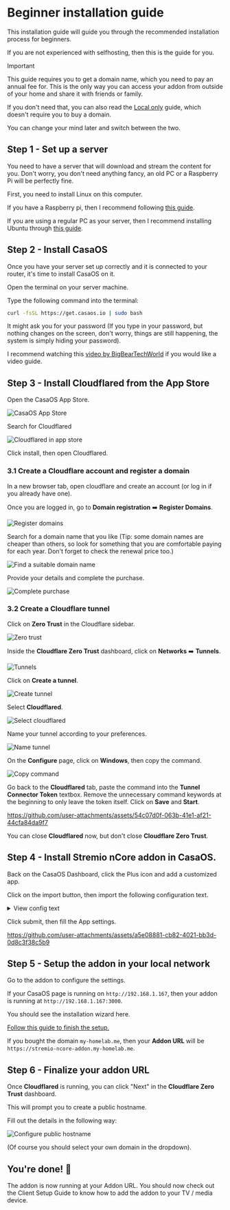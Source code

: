 # Beginner installation guide

This installation guide will guide you through the recommended installation process for beginners.

If you are not experienced with selfhosting, then this is the guide for you.

> [!IMPORTANT]
>
> This guide requires you to get a domain name, which you need to pay an annual fee for.
> This is the only way you can access your addon from outside of your home and share it with friends or family.
>
> If you don't need that, you can also read the [Local only](./local-only.md) guide, which doesn't require you to buy a domain.
>
> You can change your mind later and switch between the two.

## Step 1 - Set up a server

You need to have a server that will download and stream the content for you. Don't worry, you don't need anything fancy, an old PC or a Raspberry Pi will be perfectly fine.

First, you need to install Linux on this computer.

If you have a Raspberry pi, then I recommend following [this guide](https://www.raspberrypi.com/documentation/computers/getting-started.html).

If you are using a regular PC as your server, then I recommend installing Ubuntu through [this guide](https://ubuntu.com/tutorials/install-ubuntu-desktop).

## Step 2 - Install CasaOS

Once you have your server set up correctly and it is connected to your router, it's time to install CasaOS on it.

Open the terminal on your server machine.

Type the following command into the terminal:

```sh
curl -fsSL https://get.casaos.io | sudo bash
```

It might ask you for your password (If you type in your password, but nothing changes on the screen, don't worry, things are still happening, the system is simply hiding your password).

I recommend watching this [video by BigBearTechWorld](https://youtu.be/aNjMFI3e-14?si=ZbRi1jnYueBdAePU&t=188) if you would like a video guide.

## Step 3 - Install Cloudflared from the App Store

Open the CasaOS App Store.

![CasaOS App Store](./assets/casaos-app-store-button.png)

Search for Cloudflared

![Cloudflared in app store](./assets/cloudflared-in-app-store.png)

Click install, then open Cloudflared.

### 3.1 Create a Cloudflare account and register a domain

In a new browser tab, open cloudflare and create an account (or log in if you already have one).

Once you are logged in, go to **Domain registration** ➡️ **Register Domains**.

![Register domains](./assets/cloudflare-register-domains.png)

Search for a domain name that you like (Tip: some domain names are cheaper than others, so look for something that you are comfortable paying for each year. Don't forget to check the renewal price too.)

![Find a suitable domain name](./assets/find-domain-name.png)

Provide your details and complete the purchase.

![Complete purchase](./assets/domain-complete-purchase.png)

### 3.2 Create a Cloudflare tunnel

Click on **Zero Trust** in the Cloudflare sidebar.

![Zero trust](./assets/zero-trust.png)

Inside the **Cloudflare Zero Trust** dashboard, click on **Networks** ➡️ **Tunnels**.

![Tunnels](./assets/dashboard-tunnels.png)

Click on **Create a tunnel**.

![Create tunnel](./assets/create-tunnel.png)

Select **Cloudflared**.

![Select cloudflared](./assets/select-cloudflared.png)

Name your tunnel according to your preferences.

![Name tunnel](./assets/name-tunnel.png)

On the **Configure** page, click on **Windows**, then copy the command.

![Copy command](./assets/cloudflared-copy-token.png)

Go back to the **Cloudflared** tab, paste the command into the **Tunnel Connector Token** textbox. Remove the unnecessary command keywords at the beginning to only leave the token itself. Click on **Save** and **Start**.

https://github.com/user-attachments/assets/54c07d0f-063b-41e1-af21-44cfa84da9f7

You can close **Cloudflared** now, but don't close **Cloudflare Zero Trust**.

## Step 4 - Install Stremio nCore addon in CasaOS.

Back on the CasaOS Dashboard, click the Plus icon and add a customized app.

Click on the import button, then import the following configuration text.

<details>
<summary>View config text</summary>

```yml
name: stremio-ncore-addon
services:
  stremio-ncore-addon:
    environment:
      - NCORE_PASSWORD=
      - NCORE_USERNAME=
    image: detarkende/stremio-ncore-addon:0.8.0
    ports:
      - target: 3000
        published: 3000
        protocol: tcp
      - target: 42069
        published: 42069
    restart: unless-stopped
    volumes:
      - type: bind
        source: /DATA/AppData/stremio-ncore-addon
        target: /addon
x-casaos:
  icon: https://github.com/detarkende/stremio-ncore-addon/blob/master/client/public/stremio-ncore-addon-logo-rounded.png?raw=true
  scheme: https
  title:
    custom: Stremio nCore addon
```

</details>

Click submit, then fill the App settings.

https://github.com/user-attachments/assets/a5e08881-cb82-4021-bb3d-0d8c3f38c5b9

## Step 5 - Setup the addon in your local network

Go to the addon to configure the settings.

If your CasaOS page is running on `http://192.168.1.167`, then your addon is running at `http://192.168.1.167:3000`.

You should see the installation wizard here.

[Follow this guide to finish the setup.](../addon-settings/addon-settings.md)

If you bought the domain `my-homelab.me`, then your **Addon URL** will be `https://stremio-ncore-addon.my-homelab.me`.

## Step 6 - Finalize your addon URL

Once **Cloudflared** is running, you can click "Next" in the **Cloudflare Zero Trust** dashboard.

This will prompt you to create a public hostname.

Fill out the details in the following way:

![Configure public hostname](./assets/configure-public-hostname.png)

(Of course you should select your own domain in the dropdown).

## You're done! 🎉

The addon is now running at your Addon URL. You should now check out the Client Setup Guide to know how to add the addon to your TV / media device.
